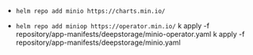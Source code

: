 - `helm repo add minio https://charts.min.io/`

- `helm repo add miniop https://operator.min.io/`
k apply -f repository/app-manifests/deepstorage/minio-operator.yaml
k apply -f repository/app-manifests/deepstorage/minio.yaml
